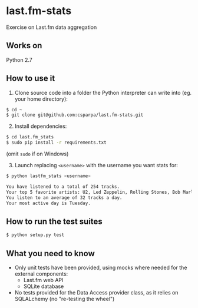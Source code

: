 last.fm-stats
=============

Exercise on Last.fm data aggregation

Works on
--------
Python 2.7

How to use it
-------------

1. Clone source code into a folder the Python interpreter can write into (eg. your
   home directory):
```bash
$ cd ~
$ git clone git@github.com:csparpa/last.fm-stats.git
```

2. Install dependencies:
```bash
$ cd last.fm_stats
$ sudo pip install -r requirements.txt
```
(omit `sudo` if on Windows)

3. Launch replacing `<username>` with the username you want stats for:
```bash
$ python lastfm_stats <username>

You have listened to a total of 254 tracks. 
Your top 5 favorite artists: U2, Led Zeppelin, Rolling Stones, Bob Marley, Kasabian.
You listen to an average of 32 tracks a day.
Your most active day is Tuesday.
```

How to run the test suites
--------------------------
```bash
$ python setup.py test
```

What you need to know
---------------------
* Only unit tests have been provided, using mocks where needed for the
  external components:
    - Last.fm web API
    - SQLite database
* No tests provided for the Data Access provider class, as it relies on
  SQLALchemy (no "re-testing the wheel")